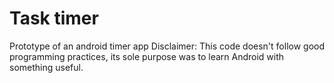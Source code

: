# Task timer
Prototype of an android timer app
Disclaimer: This code doesn't follow good programming practices, its sole purpose was to learn Android with something useful.
